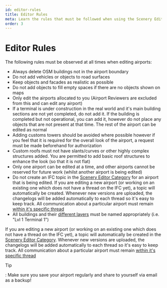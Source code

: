 ```yaml
---
id: editor-rules
title: Editor Rules
meta: Learn the rules that must be followed when using the Scenery Editor of Infinite Flight.
order: 3
---
```




# Editor Rules



The following rules must be observed at all times when editing airports:



- Always delete OSM buildings not in the airport boundary
- Do not add vehicles or objects to road surfaces
- Keep objects and facades as realistic as possible
- Do not add objects to fill empty spaces if there are no objects shown on maps
- Only edit the airports allocated to you (Airport Reviewers are excluded from this and can edit any airport)
- If a terminal is under construction in the real world and it's main building sections are not yet completed, do not add it. If the building is completed but not operational, you can add it, however do not place any objects that are not present at that time. The rest of the airport can be edited as normal
- Adding customs towers should be avoided where possible however if you feel that it is required for the overall look of the airport, a request must be made beforehand for authorization
- Custom roofs must not have slants/curves or other highly complex structures added. You are permitted to add basic roof structures to enhance the look (so that it is not flat)
- Only one airport can be edited at a time, and other airports cannot be reserved for future work (whilst another airport is being edited)
- Do not create an IFC topic in the [Scenery Editor Category](https://community.infiniteflight.com/c/scenery-editing/47) for an airport that is being edited. If you are editing a new airport (or working on an existing one which does not have a thread on the IFC yet), a topic will automatically be created. Whenever new versions are uploaded, the changelogs will be added automatically to each thread so it's easy to keep track. All communication about a particular airport must remain [within it's specific thread](/guide/scenery-editor/review-and-release/review-and-release-process)
- All buildings and their [different layers](/guide/scenery-editor/buildings-and-facades/editing-buildings#layering) must be named appropriately (i.e. "Lvl 1 Terminal 1")



If you are editing a new airport (or working on an existing one which does not have a thread on the IFC yet), a topic will automatically be created in the [Scenery Editor Category](https://community.infiniteflight.com/c/scenery-editing/47). Whenever new versions are uploaded, the changelogs will be added automatically to each thread so it's easy to keep track. All communication about a particular airport must remain [within it's specific thread](/guide/scenery-editor/review-and-release/review-and-release-process)





Tip

: Make sure you save your airport regularly and share to yourself via email as a backup!
